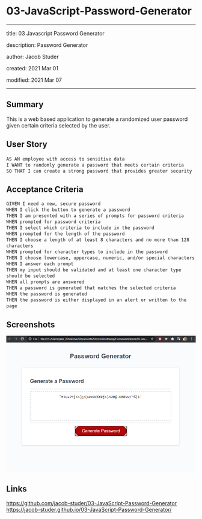 # 03-JavaScript-Password-Generator

---

title: 03 Javascript Password Generator

description: Password Generator

author: Jacob Studer

created:  2021 Mar 01

modified: 2021 Mar 07

---

## Summary
This is a web based application to generate a randomized user password given certain criteria selected by the user.

## User Story

```
AS AN employee with access to sensitive data
I WANT to randomly generate a password that meets certain criteria
SO THAT I can create a strong password that provides greater security
```

## Acceptance Criteria

```
GIVEN I need a new, secure password
WHEN I click the button to generate a password
THEN I am presented with a series of prompts for password criteria
WHEN prompted for password criteria
THEN I select which criteria to include in the password
WHEN prompted for the length of the password
THEN I choose a length of at least 8 characters and no more than 128 characters
WHEN prompted for character types to include in the password
THEN I choose lowercase, uppercase, numeric, and/or special characters
WHEN I answer each prompt
THEN my input should be validated and at least one character type should be selected
WHEN all prompts are answered
THEN a password is generated that matches the selected criteria
WHEN the password is generated
THEN the password is either displayed in an alert or written to the page
```

## Screenshots
![screenshot-1](https://raw.githubusercontent.com/jacob-studer/03-JavaScript-Password-Generator/main/assets/screenshot/Screenshot%201.PNG)

## Links
https://github.com/jacob-studer/03-JavaScript-Password-Generator
https://jacob-studer.github.io/03-JavaScript-Password-Generator/
